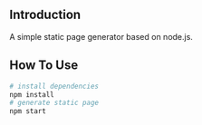 ## Introduction
A simple static page generator based on node.js.
## How To Use
```bash
# install dependencies 
npm install
# generate static page
npm start
```
